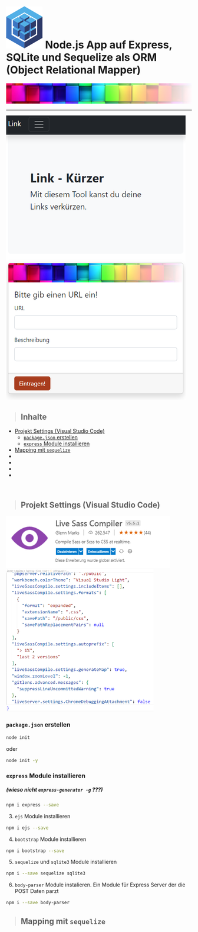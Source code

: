  # <a href="https://sequelize.org/"><img src="/public/img/logo.svg" width="99px" alt="Sequelize Logo"></a> Node.js App auf Express, SQLite und Sequelize als ORM (Object Relational Mapper)

![](/public/img/colorful-wall_sm1.png)

---
![app look nice](/public/img/app.png)

>## Inhalte 

- [Projekt Settings (Visual Studio Code)](#projekt-settings-visual-studio-code)
  - [`package.json` erstellen](#packagejson-erstellen)
  - [`express` Module installieren](#express-module-installieren)
- [Mapping mit `sequelize`](#mapping-mit-sequelize)
- []()
- []()
- []()
- []()

<br>

>## Projekt Settings (Visual Studio Code)

![](/public/img/LiveSassCompiler.png)![](/public/img/settings.json4LSC_sm.png)

### `package.json` erstellen ###

```bash
node init 
```

oder

```bash
node init -y
```

### `express` Module installieren

##### (wieso nicht `express-generator -g` ???)

```bash
npm i express --save 
```

3. `ejs` Module installieren

```bash
npm i ejs --save 
```

4. `bootstrap` Module installieren

```bash
npm i bootstrap --save 
```

5. `sequelize` und `sqlite3` Module installieren

```bash
npm i --save sequelize sqlite3
```

6. `body-parser` Module instalieren. Ein Module für  Express Server der die POST Daten parzt

```bash
npm i --save body-parser
```

>## Mapping mit `sequelize`